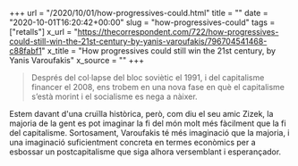 +++
url = "/2020/10/01/how-progressives-could.html"
title = ""
date = "2020-10-01T16:20:42+00:00"
slug = "how-progressives-could"
tags = ["retalls"]
x_url = "https://thecorrespondent.com/722/how-progressives-could-still-win-the-21st-century-by-yanis-varoufakis/796704541468-c88fabf1"
x_title = "How progressives could still win the 21st century, by Yanis Varoufakis"
x_source = ""
+++


> Després del col·lapse del bloc soviètic el 1991, i del capitalisme financer el 2008, ens trobem en una nova fase en què el capitalisme s’està morint i el socialisme es nega a nàixer.

Estem davant d'una cruïlla històrica, però, com diu el seu amic Zizek, la majoria de la gent es pot imaginar la fi del món molt més fàcilment que la fi del capitalisme. Sortosament, Varoufakis té més imaginació que la majoria, i una imaginació suficientment concreta en termes econòmics per a esbossar un postcapitalisme que siga alhora versemblant i esperançador.
